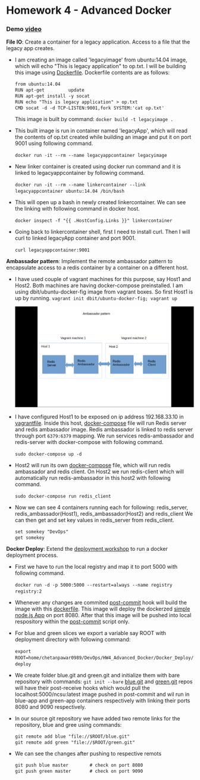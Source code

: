# Homework 4 - Advanced Docker

### Demo [video](www.youtube.com)

**File IO**: Create a container for a legacy application. Access to a file that the legacy app creates.

* I am creating an image called 'legacyimage' from ubuntu:14.04 image, which will echo "This is legacy application" to op.txt. I will be building this image using [Dockerfile](./File_IO/Dockerfile). Dockerfile contents are as follows:
	```
	from ubuntu:14.04
	RUN apt-get 		update		
	RUN apt-get install -y socat
	RUN echo "This is legacy application" > op.txt
	CMD socat -d -d TCP-LISTEN:9001,fork SYSTEM:'cat op.txt'
	```
	This image is built by command: `docker build -t legacyimage .`

* This built image is run in container named 'legacyApp', which will read the contents of op.txt created while building an image and put it on port 9001 using following command.

	`docker run -it --rm --name legacyappcontainer legacyimage`

* New linker container is created using docker run command and it is linked to legacyappcontainer by following command.

	`docker run -it --rm --name linkercontainer --link legacyappcontainer ubuntu:14.04 /bin/bash`

* This will open up a bash in newly created linkercontainer. We can see the linking with following command in docker host.

	`docker inspect -f "{{ .HostConfig.Links }}" linkercontainer`

* Going back to linkercontainer shell, first I need to install curl. Then I will curl to linked legacyApp container and port 9001.

	`curl legacyappcontainer:9001`


**Ambassador pattern**: Implement the remote ambassador pattern to encapsulate access to a redis container by a container on a different host.

* I have used couple of vagrant machines for this purpose, say Host1 and Host2. Both machines are having docker-compose preinstalled. I am using dbit/ubuntu-docker-fig image from vagrant boxes. So first Host1 is up by running.
	`vagrant init dbit/ubuntu-docker-fig; vagrant up`

	![Ambassador pattern](./Ambassador_pattern/ambassador.png)

* I have configured Host1 to be exposed on ip address 192.168.33.10 in [vagrantfile](./Ambassador_pattern/Host1/Vagrantfile). Inside this host, [docker-compose](./Ambassador_pattern/Host1/docker-compose.yml) file will run Redis server and redis ambassador image. Redis ambassador is linked to redis server through port `6379:6379` mapping. We run services redis-ambassador and redis-server with docker-compose with following command.

	`sudo docker-compose up -d`

* Host2 will run its own [docker-compose](./Ambassador_pattern/Host2/docker-compose.yml) file, which will run redis ambassador and redis client. On Host2 we run redis-client which will automatically run redis-ambassador in this host2 with following command.

	`sudo docker-compose run redis_client`

* Now we can see 4 containers running each for following: redis_server, redis_ambassador(Host1), redis_ambassador(Host2) and redis_client
	We can then get and set key values in redis_server from redis_client.
	```
	set somekey "DevOps"
	get somekey
	```

**Docker Deploy**: Extend the [deployment workshop](https://github.com/CSC-DevOps/Deployment) to run a docker deployment process.

* First we have to run the local registry and map it to port 5000 with following command.

	`docker run -d -p 5000:5000 --restart=always --name registry registry:2`

* Whenever any changes are commited [post-commit](./Docker_Deploy/post-commit) hook will build the image with this [dockerfile](./Docker_Deploy/Dockerfile). This image will deploy the dockerzed [simple node.js App](./Docker_Deploy/app) on port 8080. After that this image will be pushed into local respository within the [post-commit](./Docker_Deploy/post-commit) script only.

* For blue and green slices we export a variable say ROOT with deployment directory with following command:

	`export ROOT=home/chetanpawar0989/DevOps/HW4_Advanced_Docker/Docker_Deploy/deploy`

* We create folder blue.git and green.git and initialize them with bare repository with commands: `git init --bare`
[blue.git](./Docker_Deploy/blue-post-receive) and [green.git](./Docker_Deploy/green-post-receive) repos will have their post-receive hooks which would pull the localhost:5000/ncsu:latest image pushed in post-commit and wil run in blue-app and green-app containers respectively with linking their ports 8080 and 9090 respectively.

* In our source git repository we have added two remote links for the repository, blue and gree using commands:
	```
	git remote add blue "file://$ROOT/blue.git"
	git remote add green "file://$ROOT/green.git"
	```

* We can see the changes after pushing to respective remots
	```	
	git push blue master		# check on port 8080			
	git push green master		# check on port 9090	
	```
